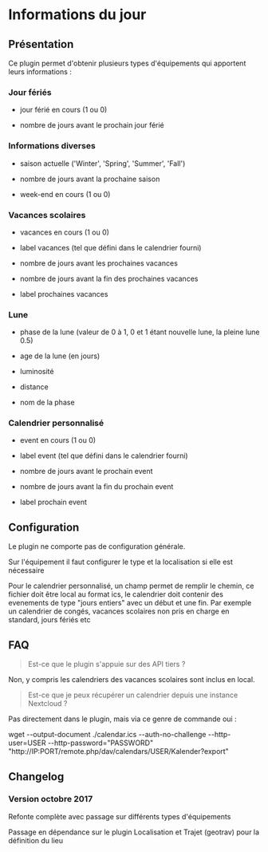 # Informations du jour

## Présentation

Ce plugin permet d'obtenir plusieurs types d'équipements qui apportent leurs informations :

### Jour fériés

* jour férié en cours (1 ou 0)

* nombre de jours avant le prochain jour férié

### Informations diverses

* saison actuelle ('Winter', 'Spring', 'Summer', 'Fall')

* nombre de jours avant la prochaine saison

* week-end en cours (1 ou 0)

### Vacances scolaires

* vacances en cours (1 ou 0)

* label vacances (tel que défini dans le calendrier fourni)

* nombre de jours avant les prochaines vacances

* nombre de jours avant la fin des prochaines vacances

* label prochaines vacances

### Lune

* phase de la lune (valeur de 0 à 1, 0 et 1 étant nouvelle lune, la pleine lune 0.5)

* age de la lune (en jours)

* luminosité

* distance

* nom de la phase

### Calendrier personnalisé

* event en cours (1 ou 0)

* label event (tel que défini dans le calendrier fourni)

* nombre de jours avant le prochain event

* nombre de jours avant la fin du prochain event

* label prochain event

## Configuration

Le plugin ne comporte pas de configuration générale.

Sur l'équipement il faut configurer le type et la localisation si elle est nécessaire

Pour le calendrier personnalisé, un champ permet de remplir le chemin, ce fichier doit être local au format ics, le calendrier doit contenir des evenements de type "jours entiers" avec un début et une fin. Par exemple un calendrier de congés, vacances scolaires non pris en charge en standard, jours fériés etc

## FAQ

> Est-ce que le plugin s'appuie sur des API tiers ?

Non, y compris les calendriers des vacances scolaires sont inclus en local.

>Est-ce que je peux récupérer un calendrier depuis une instance Nextcloud ?

Pas directement dans le plugin, mais via ce genre de commande oui :

wget --output-document ./calendar.ics --auth-no-challenge --http-user=USER --http-password="PASSWORD" "http://IP:PORT/remote.php/dav/calendars/USER/Kalender?export"

## Changelog

### Version octobre 2017

Refonte complète avec passage sur différents types d'équipements

Passage en dépendance sur le plugin Localisation et Trajet (geotrav) pour la définition du lieu
